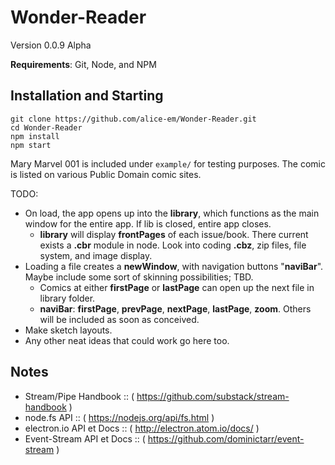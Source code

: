 # Wonder-Reader

Version 0.0.9 Alpha

__Requirements__: Git, Node, and NPM

## Installation and Starting

```shell
git clone https://github.com/alice-em/Wonder-Reader.git
cd Wonder-Reader
npm install
npm start
```

Mary Marvel 001 is included under `example/` for testing purposes. The comic is listed on various Public Domain comic sites.

TODO:
* On load, the app opens up into the __library__, which functions as the main window for the entire app. If lib is closed, entire app closes.
	* __library__ will display __frontPages__ of each issue/book.  There current exists a __.cbr__ module in node.  Look into coding __.cbz__, zip files, file system, and image display.
* Loading a file creates a __newWindow__, with navigation buttons "__naviBar__".  Maybe include some sort of skinning possibilities; TBD.
	* Comics at either __firstPage__ or __lastPage__ can open up the next file in library folder.
	* __naviBar__: __firstPage__, __prevPage__, __nextPage__, __lastPage__, __zoom__. Others will be included as soon as conceived.  
* Make sketch layouts.  
* Any other neat ideas that could work go here too.


## Notes
* Stream/Pipe Handbook :: ( https://github.com/substack/stream-handbook )
* node.fs API :: ( https://nodejs.org/api/fs.html )
* electron.io API et Docs :: ( http://electron.atom.io/docs/ )
* Event-Stream API et Docs :: ( https://github.com/dominictarr/event-stream )
